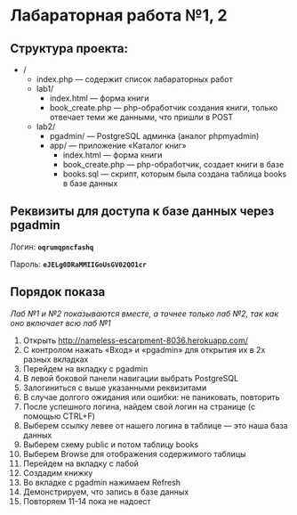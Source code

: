 # Лабараторная работа №1, 2

## Структура проекта:

- /
  - index.php — содержит список лабараторных работ
  - lab1/
    - index.html — форма книги
    - book\_create.php — php-обработчик создания книги, только отвечает теми же данными, что пришли в POST
  - lab2/
    - pgadmin/ — PostgreSQL админка (аналог phpmyadmin)
    - app/ — приложение «Каталог книг»
      - index.html — форма книги
      - book\_create.php — php-обработчик, создает книги в базе
      - books.sql — скрипт, которым была создана таблица books в базе данных


## Реквизиты для доступа к базе данных через pgadmin

Логин: **```oqrumqpncfashq```**

Пароль: **```eJELg0DRaMMIIGoUsGV02QO1cr```**


## Порядок показа

_Лаб №1 и №2 показываются вместе, а точнее только лаб №2, так как оно включает всю лаб №1_

1. Открыть http://nameless-escarpment-8036.herokuapp.com/
2. С контролом нажать «Вход» и «pgadmin» для открытия их в 2х разных вкладках
3. Перейдем на вкладку с pgadmin
4. В левой боковой панели навигации выбрать PostgreSQL
5. Залогиниться с выше указанными реквизитами
6. В случае долгого ожидания или ошибки: не паниковать, повторить
7. После успешного логина, найдем свой логин на странице (с помощью CTRL+F)
8. Выберем ссылку левее от нашего логина в таблице — это наша база данных
9. Выберем схему public и потом таблицу books
10. Выберем Browse для отображения содержимого таблицы
11. Перейдем на вкладку с лабой
12. Создадим книжку
13. Во вкладке с pgadmin нажимаем Refresh
14. Демонстрируем, что запись в базе данных
15. Повторяем 11-14 пока не надоест


